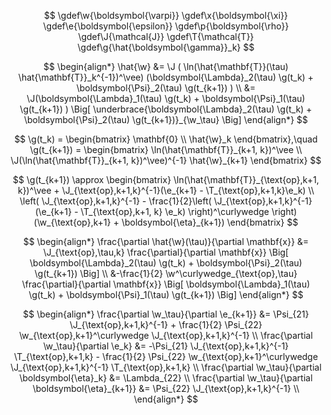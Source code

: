 $$
\gdef\w{\boldsymbol{\varpi}}
\gdef\x{\boldsymbol{\xi}}
\gdef\e{\boldsymbol{\epsilon}}
\gdef\p{\boldsymbol{\rho}}
\gdef\J{\mathcal{J}}
\gdef\T{\mathcal{T}}
\gdef\g{\hat{\boldsymbol{\gamma}}_k}
$$

$$
\begin{align*}
\hat{\w} &= \J ( \ln(\hat{\mathbf{T}}(\tau) \hat{\mathbf{T}}_k^{-1})^\vee) (\boldsymbol{\Lambda}_2(\tau) \g(t_k) + \boldsymbol{\Psi}_2(\tau) \g(t_{k+1}) ) \\
&= \J(\boldsymbol{\Lambda}_1(\tau) \g(t_k) + \boldsymbol{\Psi}_1(\tau) \g(t_{k+1}) ) \Big[ \underbrace{\boldsymbol{\Lambda}_2(\tau) \g(t_k) + \boldsymbol{\Psi}_2(\tau) \g(t_{k+1})}_{\w_\tau} \Big]
\end{align*}
$$

$$
\g(t_k) = \begin{bmatrix} \mathbf{0} \\ \hat{\w}_k \end{bmatrix},\quad \g(t_{k+1}) = \begin{bmatrix} \ln(\hat{\mathbf{T}}_{k+1, k})^\vee \\ \J(\ln(\hat{\mathbf{T}}_{k+1, k})^\vee)^{-1} \hat{\w}_{k+1} \end{bmatrix}
$$

$$
\g(t_{k+1}) \approx \begin{bmatrix} \ln(\hat{\mathbf{T}}_{\text{op},k+1, k})^\vee + \J_{\text{op},k+1,k}^{-1}(\e_{k+1} - \T_{\text{op},k+1,k}\e_k) \\
\left( \J_{\text{op},k+1,k}^{-1} - \frac{1}{2}\left( \J_{\text{op},k+1,k}^{-1}(\e_{k+1} - \T_{\text{op},k+1, k} \e_k)   \right)^\curlywedge   \right) (\w_{\text{op},k+1} + \boldsymbol{\eta}_{k+1})
\end{bmatrix}
$$

$$
\begin{align*}
\frac{\partial \hat{\w}(\tau)}{\partial \mathbf{x}} &= \J_{\text{op},\tau,k} \frac{\partial}{\partial \mathbf{x}} \Big[ \boldsymbol{\Lambda}_2(\tau) \g(t_k) + \boldsymbol{\Psi}_2(\tau) \g(t_{k+1}) \Big] \\
&-\frac{1}{2} \w^\curlywedge_{\text{op},\tau}  \frac{\partial}{\partial \mathbf{x}} \Big[ \boldsymbol{\Lambda}_1(\tau) \g(t_k) + \boldsymbol{\Psi}_1(\tau) \g(t_{k+1}) \Big] 
\end{align*}
$$

$$
\begin{align*}
\frac{\partial \w_\tau}{\partial \e_{k+1}} &= \Psi_{21} \J_{\text{op},k+1,k}^{-1}  + \frac{1}{2} \Psi_{22} \w_{\text{op},k+1}^\curlywedge \J_{\text{op},k+1,k}^{-1} \\
\frac{\partial \w_\tau}{\partial \e_k} &= -\Psi_{21} \J_{\text{op},k+1,k}^{-1} \T_{\text{op},k+1,k} - \frac{1}{2} \Psi_{22} \w_{\text{op},k+1}^\curlywedge \J_{\text{op},k+1,k}^{-1} \T_{\text{op},k+1,k} \\
\frac{\partial \w_\tau}{\partial \boldsymbol{\eta}_k} &= \Lambda_{22} \\
\frac{\partial \w_\tau}{\partial \boldsymbol{\eta}_{k+1}} &= \Psi_{22} \J_{\text{op},k+1,k}^{-1} \\
\end{align*}
$$
